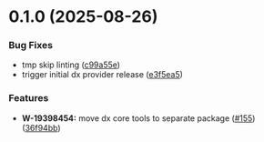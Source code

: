 # 0.1.0 (2025-08-26)


### Bug Fixes

* tmp skip linting ([c99a55e](https://github.com/salesforcecli/mcp/commit/c99a55e56c43333f4d0382c61f6f998323af2515))
* trigger initial dx provider release ([e3f5ea5](https://github.com/salesforcecli/mcp/commit/e3f5ea51e9e029cda72648fa9628693035e55128))


### Features

* **W-19398454:** move dx core tools to separate package ([#155](https://github.com/salesforcecli/mcp/issues/155)) ([36f94bb](https://github.com/salesforcecli/mcp/commit/36f94bb97e0ba4de8aeba700ff947d03eb865bc0))



